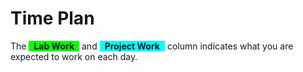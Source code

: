 # Time Plan
The <span style="background-color: lime; display: inline-block; padding: 0 8px; font-weight: bold;">Lab Work</span> and <span style="background-color: aqua; display: inline-block; padding: 0 8px; font-weight: bold;">Project Work</span> column indicates what you are expected to work on each day. 

<TimePlan
	:startDate='new Date(2022, 7, 29)'
	:columns='[
		{key: "t", name: "Tutorial", color: "orange"},
		{key: "s", name: "Lab session", color: "yellow"},
		{key: "l", name: "Lab Work", color: "lime"},
		{key: "p", name: "Project Work", color: "aqua"},
		{key: "i", name: "Important", color: "red"},
	]'
	:rows='[
		// 35
		{t: "Introduction Lecture", l: "Part 1", p: "Part 1"},
		{t: "Tutorial 1: Vue", l: "Part 1", p: "Part 1"},
		{s: "Group 1", l: "Part 1", p: "Part 1", i: "Last day to email the course coordinator if you cannot find a project partner on your own"},
		{s: "Group 2", l: "Part 1", p: "Part 2"},
		{l: "Part 1", p: "Part 2"},
		{},
		{},
		// 36
		{l: "Part 2", p: "Part 2"},
		{t: "Tutorial 2: Vue + Async", l: "Part 2", p: "Part 2"},
		{s: "Group 1", l: "Part 2", p: "Part 2"},
		{s: "Group 2", l: "Part 2", p: "Part 2"},
		{l: "Part 2", p: "Part 2"},
		{},
		{},
		// 37
		{p: "Part 3"},
		{t: "Tutorial 3: REST in Express", p: "Part 3"},
		{s: "Group 1", p: "Part 3"},
		{s: "Group 2", p: "Part 4"},
		{p: "Part 4"},
		{},
		{},
		// 38
		{p: "Part 4", i: "Registration for the Written Examination opens"},
		{t: "Tutorial 4: SPA Requests", p: "Part 4"},
		{s: "Group 1", p: "Part 4"},
		{s: "Group 2", p: "Part 4"},
		{p: "Part 5"},
		{},
		{},
		// 39
		{p: "Part 5"},
		{t: "Tutorial 5: Security", p: "Part 5"},
		{s: "Group 1", p: "Part 5"},
		{s: "Group 2", p: "Part 5"},
		{p: "Part 6"},
		{},
		{},
		// 40
		{p: "Part 6"},
		{t: "Tutorial 6: Repetition", p: "Part 6"},
		{s: "Group 1", p: "Part 7"},
		{s: "Group 2", p: "Part 7"},
		{p: "Part 7"},
		{i: "Registration for the Written Examination closes around now"},
		{},
		// 41
		{p: "Part 8"},
		{t: "Sample Exam", p: "Part 8"},
		{s: "Group 1", p: "Part 8"},
		{s: "Group 2", p: "Part 8"},
		{p: "Part 8"},
		{},
		{},
		// 42
		{p: "Part 9, 10"},
		{p: "Part 9, 10"},
		{p: "Part 9, 10", i: "Written Exam"},
		{p: "Part 9, 10"},
		{p: "Part 9, 10"},
		{},
		{p: "Part 11", i: "Deadline to submit project for grading"},
	]'
/>
